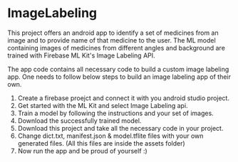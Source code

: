 # ImageLabeling
This project offers an android app to identify a set of medicines from an image and to provide name of that medicine to the user. The ML model containing images of medicines from different angles and background  are trained with Firebase ML Kit's Image Labeling API.

The app code contains all necessary code to build a custom image labeling app. One needs to follow below steps to build an image labeling app of their own.
1. Create a firebase proejct and connect it with you android studio project.
2. Get started with the ML Kit and select Image Labeling api.
3. Train a model by following the instructions and your set of images.
4. Download the successfully trained model.
5. Download this project and take all the necessary code in your project.  
6. Change dict.txt, manifest.json & model.tflite files with your own generated files. (All this files are inside the assets folder)
7. Now run the app and be proud of yourself :)

